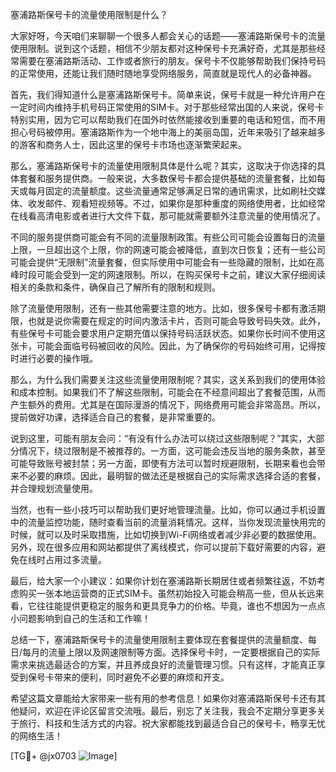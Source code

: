 塞浦路斯保号卡的流量使用限制是什么？

大家好呀，今天咱们来聊聊一个很多人都会关心的话题——塞浦路斯保号卡的流量使用限制。说到这个话题，相信不少朋友都对这种保号卡充满好奇，尤其是那些经常需要在塞浦路斯活动、工作或者旅行的朋友。保号卡不仅能够帮助我们保持号码的正常使用，还能让我们随时随地享受网络服务，简直就是现代人的必备神器。

首先，我们得知道什么是塞浦路斯保号卡。简单来说，保号卡就是一种允许用户在一定时间内维持手机号码正常使用的SIM卡。对于那些经常出国的人来说，保号卡特别实用，因为它可以帮助我们在国外时依然能接收到重要的电话和短信，而不用担心号码被停用。塞浦路斯作为一个地中海上的美丽岛国，近年来吸引了越来越多的游客和商务人士，因此这里的保号卡市场也逐渐繁荣起来。

那么，塞浦路斯保号卡的流量使用限制具体是什么呢？其实，这取决于你选择的具体套餐和服务提供商。一般来说，大多数保号卡都会提供基础的流量套餐，比如每天或每月固定的流量额度。这些流量通常足够满足日常的通讯需求，比如刷社交媒体、收发邮件、观看短视频等。不过，如果你是那种重度的网络使用者，比如经常在线看高清电影或者进行大文件下载，那可能就需要额外注意流量的使用情况了。

不同的服务提供商可能会有不同的流量限制政策。有些公司可能会设置每日的流量上限，一旦超出这个上限，你的网速可能会被降低，直到次日恢复；还有一些公司可能会提供“无限制”流量套餐，但实际使用中可能会有一些隐藏的限制，比如在高峰时段可能会受到一定的网速限制。所以，在购买保号卡之前，建议大家仔细阅读相关的条款和条件，确保自己了解所有的限制和规则。

除了流量使用限制，还有一些其他需要注意的地方。比如，很多保号卡都有激活期限，也就是说你需要在规定的时间内激活卡片，否则可能会导致号码失效。此外，有些保号卡可能会要求用户定期充值以保持号码活跃状态。如果你长时间不使用这张卡，可能会面临号码被回收的风险。因此，为了确保你的号码始终可用，记得按时进行必要的操作哦。

那么，为什么我们需要关注这些流量使用限制呢？其实，这关系到我们的使用体验和成本控制。如果我们不了解这些限制，可能会在不经意间超出了套餐范围，从而产生额外的费用。尤其是在国际漫游的情况下，网络费用可能会非常高昂。所以，提前做好功课，选择适合自己的套餐，是非常重要的。

说到这里，可能有朋友会问：“有没有什么办法可以绕过这些限制呢？”其实，大部分情况下，绕过限制是不被推荐的。一方面，这可能会违反当地的服务条款，甚至可能导致账号被封禁；另一方面，即使有方法可以暂时规避限制，长期来看也会带来不必要的麻烦。因此，最明智的做法还是根据自己的实际需求选择合适的套餐，并合理规划流量使用。

当然，也有一些小技巧可以帮助我们更好地管理流量。比如，你可以通过手机设置中的流量监控功能，随时查看当前的流量消耗情况。这样，当你发现流量快用完的时候，就可以及时采取措施，比如切换到Wi-Fi网络或者减少非必要的数据使用。另外，现在很多应用和网站都提供了离线模式，你可以提前下载好需要的内容，避免在线时占用过多流量。

最后，给大家一个小建议：如果你计划在塞浦路斯长期居住或者频繁往返，不妨考虑购买一张本地运营商的正式SIM卡。虽然初始投入可能会稍高一些，但从长远来看，它往往能提供更稳定的服务和更具竞争力的价格。毕竟，谁也不想因为一点点小问题影响到自己的生活和工作嘛！

总结一下，塞浦路斯保号卡的流量使用限制主要体现在套餐提供的流量额度、每日/每月的流量上限以及网速限制等方面。选择保号卡时，一定要根据自己的实际需求来挑选最适合的方案，并且养成良好的流量管理习惯。只有这样，才能真正享受到保号卡带来的便利，同时避免不必要的麻烦和开支。

希望这篇文章能给大家带来一些有用的参考信息！如果你对塞浦路斯保号卡还有其他疑问，欢迎在评论区留言交流哦。最后，别忘了关注我，我会不定期分享更多关于旅行、科技和生活方式的内容。祝大家都能找到最适合自己的保号卡，畅享无忧的网络生活！

[TG💪+ @jx0703 ![Image](https://github.com/user-attachments/assets/dbca1d08-cadb-493c-b0ec-ad6f7a83f270)]